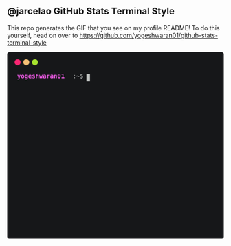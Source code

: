 ## @jarcelao GitHub Stats Terminal Style
This repo generates the GIF that you see on my profile README! To do this yourself, head on over to https://github.com/yogeshwaran01/github-stats-terminal-style

![](github_stats.svg)